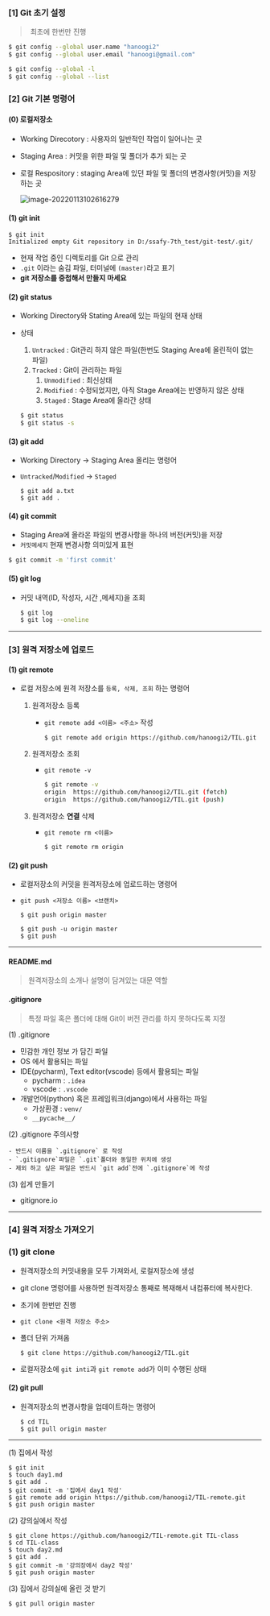 ### [1] Git 초기 설정

> ​	최초에 한번만 진행
```bash
$ git config --global user.name "hanoogi2"
$ git config --global user.email "hanoogi@gmail.com"
```

```bash
$ git config --global -l
$ git config --global --list
```

### [2] Git 기본 명령어

#### (0) 로컬저장소

- Working Direcotory : 사용자의 일반적인 작업이 일어나는 곳

- Staging Area : 커밋을 위한 파일 및 폴더가 추가 되는 곳

- 로컬 Respository : staging Area에 있던 파일 및 폴더의 변경사항(커밋)을 저장하는 곳

  ![image-20220113102616279](C:\Users\hanoo\AppData\Roaming\Typora\typora-user-images\image-20220113102616279.png)

#### (1) git init

```
$ git init
Initialized empty Git repository in D:/ssafy-7th_test/git-test/.git/

```

- 현재 작업 중인 디렉토리를 Git 으로 관리
- `.git` 이라는 숨김 파일, 터미널에 `(master)`라고 표기
- **git 저장소를 중첩해서 만들지 마세요**

#### (2) git status

- Working Directory와 Stating Area에 있는 파일의 현재 상태

- 상태

  1. `Untracked` : Git관리 하지 않은 파일(한번도 Staging Area에 올린적이 없는 파일)
  2. `Tracked` : Git이 관리하는 파일
     1. `Unmodified` : 최신상태
     2. `Modified` : 수정되었지만, 아직 Stage Area에는 반영하지 않은 상태
     3. `Staged` :  Stage Area에 올라간 상태

  ```bash
  $ git status
  $ git status -s
  ```

  

#### (3) git add

- Working Directory -> Staging Area 올리는 명령어

- `Untracked`/`Modified` -> `Staged`

  ```
  $ git add a.txt
  $ git add .
  ```

  

#### (4) git commit

- Staging Area에 올라온 파일의 변경사항을 하나의 버전(커밋)을 저장
- `커밋메세지` 현재 변경사항 의미있게 표현

```bash
$ git commit -m 'first commit'
```

#### (5) git log

- 커밋 내역(ID, 작성자, 시간 ,메세지)을 조회

  ```bash
  $ git log
  $ git log --oneline
  ```

---

### [3] 원격 저장소에 업로드

#### (1) git remote

- 로컬 저장소에 원격 저장소를 `등록, 삭제, 조회` 하는 명령어

  1. 원격저장소 등록

     - `git remote add <이름> <주소>` 작성

       ```
       $ git remote add origin https://github.com/hanoogi2/TIL.git
       ```

  2. 원격저장소 조회

     - `git remote -v`

       ```bash
       $ git remote -v
       origin  https://github.com/hanoogi2/TIL.git (fetch)
       origin  https://github.com/hanoogi2/TIL.git (push)
       
       ```

       

  3. 원격저장소 **연결** 삭제

     - `git remote rm <이름>`

       ```bash
       $ git remote rm origin
       ```

       

#### (2) git push

- 로컬저장소의 커밋을 원격저장소에 업로드하는 명령어

- `git push <저장소 이름> <브랜치>`

  ```
  $ git push origin master
  
  ```

  ```
  $ git push -u origin master
  $ git push 
  ```

  

---

 #### README.md

> 원격저장소의 소개나 설명이 담겨있는 대문 역할

#### .gitignore

> 특정 파일 혹은 폴더에 대해 Git이 버전 관리를 하지 못하다도록 지정

(1) .gitignore

- 민감한 개인 정보 가 담긴 파일
- OS 에서 활용되는 파일
- IDE(pycharm), Text editor(vscode) 등에서 활용되는 파일
  - pycharm : `.idea`
  - vscode : `.vscode`
- 개발언어(python) 혹은 프레임워크(django)에서 사용하는 파일
  - 가상환경 : `venv/`
  - `__pycache__/`

(2) .gitignore 주의사항

	- 반드시 이름을 `.gitignore` 로 작성
	- `.gitignore`파일은 `.git`폴더와 동일한 위치에 생성
	- 제외 하고 싶은 파일은 반드시 `git add`전에 `.gitignore`에 작성

(3) 쉽게 만들기

 - gitignore.io

---

### [4]  원격 저장소 가져오기

### (1) git clone

- 원격저장소의 커밋내용을 모두 가져와서, 로컬저장소에 생성

- git clone 명령어를 사용하면 원격저장소 통째로 복재해서 내컴퓨터에 복사한다.

- 초기에 한번만 진행

- `git clone <원격 저장소 주소>`

- 폴더 단위 가져옴

  ```
  $ git clone https://github.com/hanoogi2/TIL.git
  ```

- 로컬저장소에 `git inti`과 `git remote add`가 이미 수행된 상태

  

#### (2) git pull

- 원격저장소의 변경사항을 업데이트하는 명령어

  ```
  $ cd TIL
  $ git pull origin master 
  ```

  

---

(1) 집에서 작성

```
$ git init
$ touch day1.md
$ git add .
$ git commit -m '집에서 day1 작성'
$ git remote add origin https://github.com/hanoogi2/TIL-remote.git
$ git push origin master

```

(2) 강의실에서 작성

```
$ git clone https://github.com/hanoogi2/TIL-remote.git TIL-class
$ cd TIL-class
$ touch day2.md
$ git add .
$ git commit -m '강의장에서 day2 작성'
$ git push origin master
```

(3) 집에서 강의실에 올린 것 받기

```
$ git pull origin master
```























